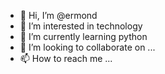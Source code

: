 - 👋 Hi, I’m @ermond
- 👀 I’m interested in technology
- 🌱 I’m currently learning python
- 💞️ I’m looking to collaborate on ...
- 📫 How to reach me ...

<!---
ermond/ermond is a ✨ special ✨ repository because its `README.md` (this file) appears on your GitHub profile.
You can click the Preview link to take a look at your changes.
--->
